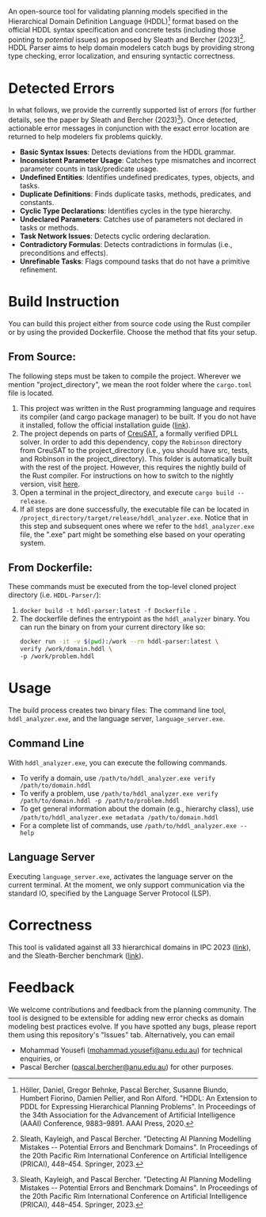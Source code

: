 An open-source tool for validating planning models specified in the Hierarchical Domain Definition Language (HDDL)[^1] format based on the official HDDL syntax specification and concrete tests (including those pointing to *potential* issues) as proposed by Sleath and Bercher (2023)[^2]. HDDL Parser aims to help domain modelers catch bugs by providing strong type checking, error localization, and ensuring syntactic correctness.

# Detected Errors
In what follows, we provide the currently supported list of errors (for further details, see the paper by Sleath and Bercher (2023)[^2]). Once detected, actionable error messages in conjunction with the exact error location are returned to help modelers fix problems quickly.
* **Basic Syntax Issues**: Detects deviations from the HDDL grammar.
* **Inconsistent Parameter Usage**: Catches type mismatches and incorrect parameter counts in task/predicate usage.
* **Undefined Entities**: Identifies undefined predicates, types, objects, and tasks.
* **Duplicate Definitions**: Finds duplicate tasks, methods, predicates, and constants.
* **Cyclic Type Declarations**: Identifies cycles in the type hierarchy.
* **Undeclared Parameters**: Catches use of parameters not declared in tasks or methods.
* **Task Network Issues**: Detects cyclic ordering declaration.
* **Contradictory Formulas**: Detects contradictions in formulas (i.e., preconditions and effects).
* **Unrefinable Tasks**: Flags compound tasks that do not have a primitive refinement.

# Build Instruction
You can build this project either from source code using the Rust compiler or by using the provided Dockerfile. Choose the method that fits your setup.
## From Source:
The following steps must be taken to compile the project. Wherever we mention "project_directory", we mean the root folder where the ```cargo.toml``` file is located.
1. This project was written in the Rust programming language and requires its compiler (and cargo package manager) to be built.
If you do not have it installed, follow the official installation guide ([link](https://www.rust-lang.org/tools/install)).
2. The project depends on parts of [CreuSAT](https://github.com/sarsko/CreuSAT), a formally verified DPLL solver. In order to add this dependency, copy the ```Robinson``` directory from CreuSAT to the project_directory (i.e., you should have src, tests, and Robinson in the project_directory). This folder is automatically built with the rest of the project. However, this requires the nightly build of the Rust compiler. For instructions on how to switch to the nightly version, visit [here](https://rust-lang.github.io/rustup/concepts/channels.html).
3. Open a terminal in the project_directory, and execute ```cargo build --release```.
4. If all steps are done successfully, the executable file can be located in ```/project_directory/target/release/hddl_analyzer.exe```. Notice that in this step and subsequent ones where we refer to the ```hddl_analyzer.exe``` file, the ".exe" part might be something else based on your operating system.

## From Dockerfile:
These commands must be executed from the top-level cloned project directory (i.e. `HDDL-Parser/`):
1. `docker build -t hddl-parser:latest -f Dockerfile .`
2. The dockerfile defines the entrypoint as the `hddl_analyzer` binary. You can run the binary on from your current directory like so:
    ```bash
    docker run -it -v $(pwd):/work --rm hddl-parser:latest \
    verify /work/domain.hddl \
    -p /work/problem.hddl
    ```

# Usage
The build process creates two binary files: The command line tool, ```hddl_analyzer.exe```, and the language server, ```language_server.exe```.
## Command Line
With ```hddl_analyzer.exe```, you can execute the following commands. 
* To verify a domain, use ```/path/to/hddl_analyzer.exe verify /path/to/domain.hddl```
* To verify a problem, use ```/path/to/hddl_analyzer.exe verify /path/to/domain.hddl -p /path/to/problem.hddl```
* To get general information about the domain (e.g., hierarchy class), use ```/path/to/hddl_analyzer.exe metadata /path/to/domain.hddl```
* For a complete list of commands, use ```/path/to/hddl_analyzer.exe --help```
## Language Server
Executing ```language_server.exe```, activates the language server on the current terminal. At the moment, we only support communication via the standard IO, specified by the Language Server Protocol (LSP).

# Correctness
This tool is validated against all 33 hierarchical domains in IPC 2023 (<a href="https://github.com/ipc2023-htn/ipc2023-domains">link</a>), and the Sleath-Bercher benchmark (<a href="https://github.com/ProfDrChaos/flawedPlanningModels/tree/main/HDDL">link</a>).

# Feedback
We welcome contributions and feedback from the planning community. The tool is designed to be extensible for adding new error checks as domain modeling best practices evolve. If you have spotted any bugs, please report them using this repository's "Issues" tab. Alternatively, you can email
- Mohammad Yousefi (<a href="mailto:mohammad.yousefi@anu.edu.au">mohammad.yousefi@anu.edu.au</a>) for technical enquiries, or
- Pascal Bercher (<a href="mailto:pascal.bercher@anu.edu.au">pascal.bercher@anu.edu.au</a>) for other purposes.

[^1]: Höller, Daniel, Gregor Behnke, Pascal Bercher, Susanne Biundo, Humbert Fiorino, Damien Pellier, and Ron Alford. "HDDL: An Extension to PDDL for Expressing Hierarchical Planning Problems". In Proceedings of the 34th Association for the Advancement of Artificial Intelligence (AAAI) Conference, 9883–9891. AAAI Press, 2020.

[^2]: Sleath, Kayleigh, and Pascal Bercher. "Detecting AI Planning Modelling Mistakes -- Potential Errors and Benchmark Domains". In Proceedings of the 20th Pacific Rim International Conference on Artificial Intelligence (PRICAI), 448–454. Springer, 2023.